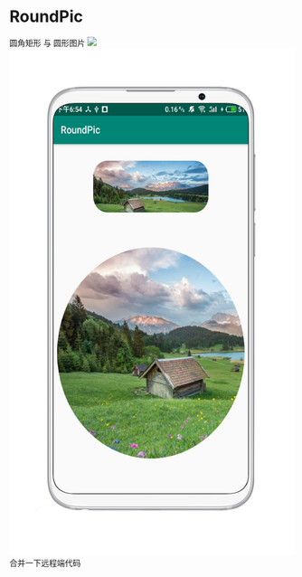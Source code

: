 # RoundPic
圆角矩形 与 圆形图片
[![](https://jitpack.io/v/Mr-Cai/RoundPic.svg)](https://jitpack.io/#Mr-Cai/RoundPic)
![img](https://github.com/Mr-Cai/RoundPic/blob/master/screenshot/1538391359364.png)
合并一下远程端代码
